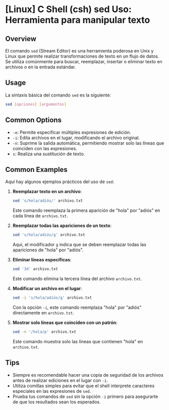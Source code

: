 # [Linux] C Shell (csh) sed Uso: Herramienta para manipular texto

## Overview
El comando `sed` (Stream Editor) es una herramienta poderosa en Unix y Linux que permite realizar transformaciones de texto en un flujo de datos. Se utiliza comúnmente para buscar, reemplazar, insertar o eliminar texto en archivos o en la entrada estándar.

## Usage
La sintaxis básica del comando `sed` es la siguiente:

```bash
sed [opciones] [argumentos]
```

## Common Options
- `-e`: Permite especificar múltiples expresiones de edición.
- `-i`: Edita archivos en el lugar, modificando el archivo original.
- `-n`: Suprime la salida automática, permitiendo mostrar solo las líneas que coinciden con las expresiones.
- `s`: Realiza una sustitución de texto.

## Common Examples
Aquí hay algunos ejemplos prácticos del uso de `sed`:

1. **Reemplazar texto en un archivo**:
   ```bash
   sed 's/hola/adiós/' archivo.txt
   ```
   Este comando reemplaza la primera aparición de "hola" por "adiós" en cada línea de `archivo.txt`.

2. **Reemplazar todas las apariciones de un texto**:
   ```bash
   sed 's/hola/adiós/g' archivo.txt
   ```
   Aquí, el modificador `g` indica que se deben reemplazar todas las apariciones de "hola" por "adiós".

3. **Eliminar líneas específicas**:
   ```bash
   sed '3d' archivo.txt
   ```
   Este comando elimina la tercera línea del archivo `archivo.txt`.

4. **Modificar un archivo en el lugar**:
   ```bash
   sed -i 's/hola/adiós/g' archivo.txt
   ```
   Con la opción `-i`, este comando reemplaza "hola" por "adiós" directamente en `archivo.txt`.

5. **Mostrar solo líneas que coinciden con un patrón**:
   ```bash
   sed -n '/hola/p' archivo.txt
   ```
   Este comando muestra solo las líneas que contienen "hola" en `archivo.txt`.

## Tips
- Siempre es recomendable hacer una copia de seguridad de los archivos antes de realizar ediciones en el lugar con `-i`.
- Utiliza comillas simples para evitar que el shell interprete caracteres especiales en las expresiones de `sed`.
- Prueba tus comandos de `sed` sin la opción `-i` primero para asegurarte de que los resultados sean los esperados.